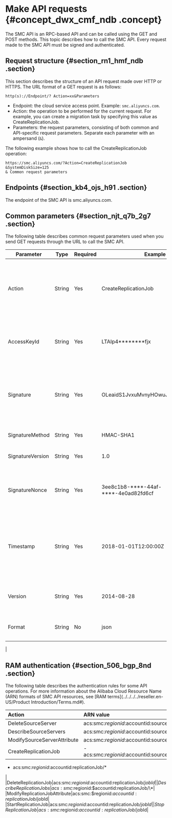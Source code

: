 # Make API requests {#concept_dwx_cmf_ndb .concept}

The SMC API is an RPC-based API and can be called using the GET and POST methods. This topic describes how to call the SMC API. Every request made to the SMC API must be signed and authenticated.

## Request structure {#section_rn1_hmf_ndb .section}

This section describes the structure of an API request made over HTTP or HTTPS. The URL format of a GET request is as follows:

``` {#codeblock_4f2_ppk_qsz}
http(s)://Endpoint/? Action=xx&Parameters
```

-   Endpoint: the cloud service access point. Example: `smc.aliyuncs.com`.
-   Action: the operation to be performed for the current request. For example, you can create a migration task by specifying this value as CreateReplicationJob.
-   Parameters: the request parameters, consisting of both common and API-specific request parameters. Separate each parameter with an ampersand \(`&`\).

The following example shows how to call the CreateReplicationJob operation:

``` {#codeblock_j23_x97_sxz}
https://smc.aliyuncs.com/?Action=CreateReplicationJob
&SystemDiskSize=125
& Common request parameters
```

## Endpoints {#section_kb4_ojs_h91 .section}

The endpoint of the SMC API is smc.aliyuncs.com.

## Common parameters {#section_njt_q7b_2g7 .section}

The following table describes common request parameters used when you send GET requests through the URL to call the SMC API.

|Parameter|Type|Required|Example|Description|
|---------|----|--------|-------|-----------|
|Action|String|Yes|CreateReplicationJob|The operation that you want to perform. For more information about the parameter values, see [List of operations by function](reseller.en-US/API Reference/List of operations by function.md#).|
|AccessKeyId|String|Yes|LTAIp4\*\*\*\*\*\*\*\*fjx|The AccessKey ID. For more information, see [Create an AccessKey](../../../../reseller.en-US/General Reference/Create an AccessKey.md#).|
|Signature|String|Yes|OLeaidS1JvxuMvnyHOwuJ%2BuX5qY%3D|Your signature. For more information about RPC-based API signatures, see [Digital signature](../../../../reseller.en-US/API Reference/Getting started/Digital signature.md#).|
|SignatureMethod|String|Yes|HMAC-SHA1|The signature method. Set the value to HMAC-SHA1.|
|SignatureVersion|String|Yes|1.0|The version of the signature algorithm. Set the value to 1.0.|
|SignatureNonce|String|Yes|3ee8c1b8-\*\*\*\*-44af-\*\*\*\*-4e0ad82fd6cf|A unique random number that is used to prevent network replay attacks. Different random numbers must be used for different requests.|
|Timestamp|String|Yes|2018-01-01T12:00:00Z|The timestamp of the request. Specify the time in the [ISO 8601](reseller.en-US/API Reference/Appendix/ISO 8601 Time Format.md#) standard in the `yyyy-MM-ddTHH:mm:ssZ` format. The time must be in UTC.|
|Version|String|Yes|2014-08-28|The API version to use. The value must be in the `YYYY-MM-DD` format. Set the value to 2019-06-01.|
|Format|String|No|json|The output format of the response. Valid values: json and xml. Default value: json

 |

## RAM authentication {#section_506_bgp_8nd .section}

The following table describes the authentication rules for some API operations. For more information about the Alibaba Cloud Resource Name \(ARN\) formats of SMC API resources, see [RAM terms](../../../../reseller.en-US/Product Introduction/Terms.md#).

|Action|ARN value|
|:-----|:--------|
|DeleteSourceServer|acs:smc:$regionid:$accountid:sourceServer/$sourceId|
|DescribeSourceServers|acs:smc:$regionid:$accountid:sourceServer/\*|
|ModifySourceServerAttribute|acs:smc:$regionid:$accountid:sourceServer/$sourceId|
|CreateReplicationJob| -   acs:smc:$regionid:$accountid:sourceServer/$sourceId
-   acs:smc:$regionid:$accountid:replicationJob/\*

 |
|DeleteReplicationJob|acs:smc:$regionid:$accountid:replicationJob/$jobId|
|DescribeReplicationJobs|acs:smc:$regionid:$accountid:replicationJob/\*|
|ModifyReplicationJobAttribute|acs:smc:$regionid:$accountid:replicationJob/$jobId|
|StartReplicationJob|acs:smc:$regionid:$accountid:replicationJob/$jobId|
|StopReplicationJob|acs:smc:$regionid:$accountid:replicationJob/$jobId|

